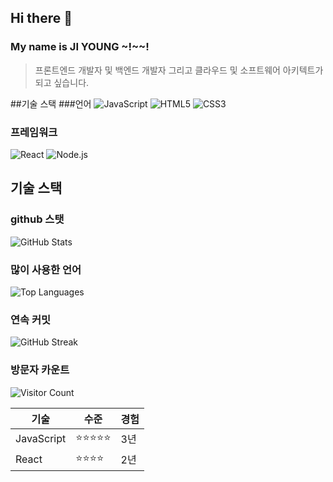 ## Hi there 👋

### My name is JI YOUNG ~!~~!

> 프론트엔드 개발자 및 백엔드 개발자 그리고 클라우드 및 소프트웨어 아키텍트가 되고 싶습니다.

##기술 스택 ###언어
![JavaScript](https://img.shields.io/badge/-JavaScript-F7DF1E?style=flat-square&logo=javascript&logoColor=black)
![HTML5](https://img.shields.io/badge/html5-%23E34F26.svg?style=for-the-badge&logo=html5&logoColor=white)
![CSS3](https://img.shields.io/badge/css3-%231572B6.svg?style=for-the-badge&logo=css3&logoColor=white)

### 프레임워크

![React](https://img.shields.io/badge/-React-61DAFB?style=flat-square&logo=react&logoColor=black)
![Node.js](https://img.shields.io/badge/-Node.js-339933?style=flat-square&logo=node.js&logoColor=white)

## 기술 스택

### github 스탯

![GitHub Stats](https://github-readme-stats.vercel.app/api?username=hmjlon&show_icons=true&theme=radical)

### 많이 사용한 언어

![Top Languages](https://github-readme-stats.vercel.app/api/top-langs/?username=hmjlon&layout=compact&theme=radical)

### 연속 커밋

![GitHub Streak](https://github-readme-streak-stats.herokuapp.com/?user=hmjlon&theme=radical)

### 방문자 카운트

![Visitor Count](https://profile-counter.glitch.me/hmjlon/count.svg)

| 기술       | 수준       | 경험 |
| ---------- | ---------- | ---- |
| JavaScript | ⭐⭐⭐⭐⭐ | 3년  |
| React      | ⭐⭐⭐⭐   | 2년  |
